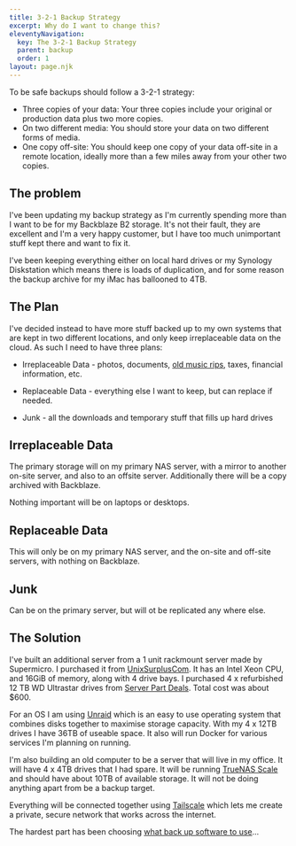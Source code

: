 ```yaml
---
title: 3-2-1 Backup Strategy
excerpt: Why do I want to change this?
eleventyNavigation:
  key: The 3-2-1 Backup Strategy
  parent: backup
  order: 1
layout: page.njk
---
```


To be safe backups should follow a 3-2-1 strategy:

* Three copies of your data: Your three copies include your original or production data plus two more copies.
* On two different media: You should store your data on two different forms of media. 
* One copy off-site: You should keep one copy of your data off-site in a remote location, ideally more than a few miles away from your other two copies.


## The problem

I've been updating my backup strategy as I'm currently spending more than I want to be for my Backblaze B2 storage. It's not their fault, they are excellent and I'm a very happy customer, but I have too much unimportant stuff kept there and want to fix it.

I've been keeping everything either on local hard drives or my Synology Diskstation which means there is loads of duplication, and for some reason the backup archive for my iMac has ballooned to 4TB.

## The Plan

I've decided instead to have more stuff backed up to my own systems that are kept in two different locations, and only keep irreplaceable data on the cloud. As such I need to have three plans:

* Irreplaceable Data - photos, documents, [old music rips](/playlists/passion/), taxes, financial information, etc.

* Replaceable Data - everything else I want to keep, but can replace if needed.

* Junk - all the downloads and temporary stuff that fills up hard drives

## Irreplaceable Data

The primary storage will on my primary NAS server, with a mirror to another on-site server, and also to an offsite server. Additionally there will be a copy archived with Backblaze.

Nothing important will be on laptops or desktops.

## Replaceable Data

This will only be on my primary NAS server, and the on-site and off-site servers, with nothing on Backblaze.

## Junk 

Can be on the primary server, but will ot be replicated any where else.

## The Solution

I've built an additional server from a 1 unit rackmount server made by Supermicro. I purchased it from [UnixSurplusCom](https://www.ebay.com/str/unixsurpluscom). It has an Intel Xeon CPU, and 16GiB of memory, along with 4 drive bays. I purchased 4 x refurbished 12 TB WD Ultrastar drives from [Server Part Deals](https://serverpartdeals.com/). Total cost was about $600.

For an OS I am using [Unraid](https://unraid.net/pricing?via=madj) which is an easy to use operating system that combines disks together to maximise storage capacity. With my 4 x 12TB drives I have 36TB of useable space. It also will run Docker for various services I'm planning on running.

I'm also building an old computer to be a server that will live in my office. It will have 4 x 4TB drives that I had spare. It will be running [TrueNAS Scale](https://www.truenas.com/truenas-scale/) and should have about 10TB of available storage. It will not be doing anything apart from be a backup target.

Everything will be connected together using [Tailscale](https://tailscale.com/) which lets me create a private, secure network that works across the internet.

The hardest part has been choosing [what back up software to use](/pages/comparison/)...